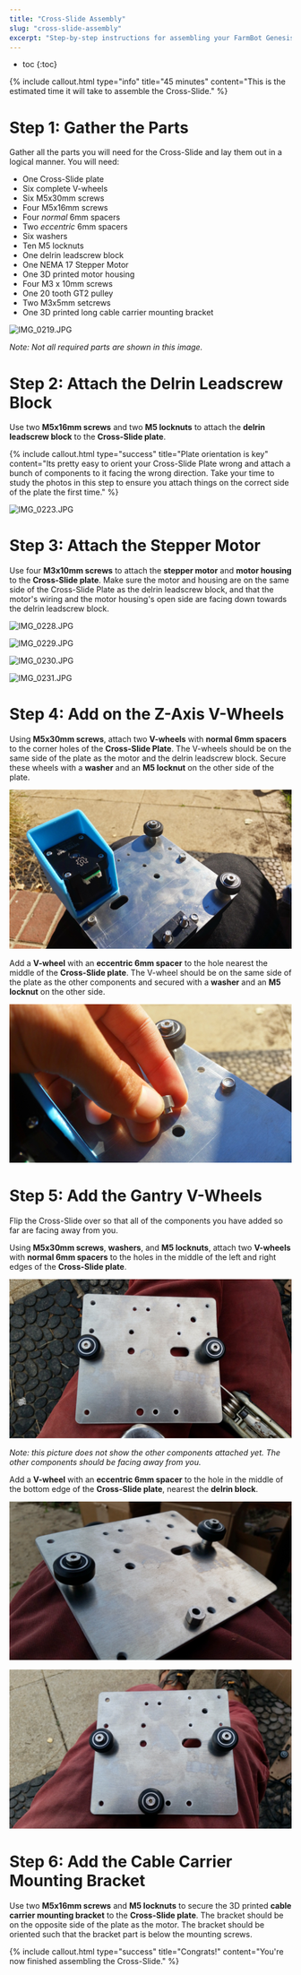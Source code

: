```yaml
---
title: "Cross-Slide Assembly"
slug: "cross-slide-assembly"
excerpt: "Step-by-step instructions for assembling your FarmBot Genesis V0.8 Cross-Slide"
---
```


* toc
{:toc}


{%
include callout.html
type="info"
title="45 minutes"
content="This is the estimated time it will take to assemble the Cross-Slide."
%}



# Step 1: Gather the Parts

Gather all the parts you will need for the Cross-Slide and lay them out in a logical manner. You will need:

* One Cross-Slide plate
* Six complete V-wheels
* Six M5x30mm screws
* Four M5x16mm screws
* Four *normal* 6mm spacers
* Two *eccentric* 6mm spacers
* Six washers
* Ten M5 locknuts
* One delrin leadscrew block
* One NEMA 17 Stepper Motor
* One 3D printed motor housing
* Four M3 x 10mm screws
* One 20 tooth GT2 pulley
* Two M3x5mm setcrews
* One 3D printed long cable carrier mounting bracket

![IMG_0219.JPG](IMG_0219.JPG)

_Note: Not all required parts are shown in this image._



# Step 2: Attach the Delrin Leadscrew Block

Use two **M5x16mm screws** and two **M5 locknuts** to attach the **delrin leadscrew block** to the **Cross-Slide plate**.

{%
include callout.html
type="success"
title="Plate orientation is key"
content="Its pretty easy to orient your Cross-Slide Plate wrong and attach a bunch of components to it facing the wrong direction. Take your time to study the photos in this step to ensure you attach things on the correct side of the plate the first time."
%}



![IMG_0223.JPG](IMG_0223.JPG)



# Step 3: Attach the Stepper Motor

Use four **M3x10mm screws** to attach the **stepper motor** and **motor housing** to the **Cross-Slide plate**. Make sure the motor and housing are on the same side of the Cross-Slide Plate as the delrin leadscrew block, and that the motor's wiring and the motor housing's open side are facing down towards the delrin leadscrew block.

![IMG_0228.JPG](IMG_0228.JPG)



![IMG_0229.JPG](IMG_0229.JPG)



![IMG_0230.JPG](IMG_0230.JPG)



![IMG_0231.JPG](IMG_0231.JPG)



# Step 4: Add on the Z-Axis V-Wheels

Using **M5x30mm screws**, attach two **V-wheels** with **normal 6mm spacers** to the corner holes of the **Cross-Slide Plate**. The V-wheels should be on the same side of the plate as the motor and the delrin leadscrew block. Secure these wheels with a **washer** and an **M5 locknut** on the other side of the plate.

![20150114_120326.jpg](20150114_120326.jpg)

Add a **V-wheel** with an **eccentric 6mm spacer** to the hole nearest the middle of the **Cross-Slide plate**. The V-wheel should be on the same side of the plate as the other components and secured with a **washer** and an **M5 locknut** on the other side.

![20150114_120346.jpg](20150114_120346.jpg)



# Step 5: Add the Gantry V-Wheels

Flip the Cross-Slide over so that all of the components you have added so far are facing away from you.

Using **M5x30mm screws**, **washers**, and **M5 locknuts**, attach two **V-wheels** with **normal 6mm spacers** to the holes in the middle of the left and right edges of the **Cross-Slide plate**.

![20150113_165827.jpg](20150113_165827.jpg)

_Note: this picture does not show the other components attached yet. The other components should be facing away from you._

Add a **V-wheel** with an **eccentric 6mm spacer** to the hole in the middle of the bottom edge of the **Cross-Slide plate**, nearest the **delrin block**.

![20150113_165938.jpg](20150113_165938.jpg)



![20150113_170023.jpg](20150113_170023.jpg)



# Step 6: Add the Cable Carrier Mounting Bracket

Use two **M5x16mm screws** and **M5 locknuts** to secure the 3D printed **cable carrier mounting bracket** to the **Cross-Slide plate**. The bracket should be on the opposite side of the plate as the motor. The bracket should be oriented such that the bracket part is below the mounting screws.




{%
include callout.html
type="success"
title="Congrats!"
content="You're now finished assembling the Cross-Slide."
%}

